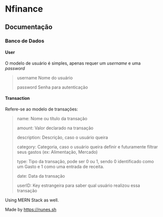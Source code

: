 # Nfinance

## Documentação

### Banco de Dados

#### User

O modelo de usuário é simples, apenas requer um *username* e uma *password*

> username
> Nome do usuário
>
> password
> Senha para autenticação

#### Transaction

Refere-se ao modelo de transações:
> name:
> Nome ou título da transação
>
> amount:
> Valor declarado na transação
>
> description:
> Descrição, caso o usuário queira
>
> category:
> Categoria, caso o usuário queira definir e futuramente filtrar seus gastos (ex: Alimentação, Mercado)
>
> type:
> Tipo da transação, pode ser 0 ou 1, sendo 0 identificado como um Gasto e 1 como uma entrada de receita.
>
> date:
> Data da transação
>
> userID:
> Key estrangeira para saber qual usuário realizou essa transação

Using MERN Stack as well.

Made by https://nunes.sh